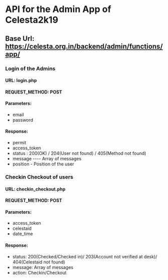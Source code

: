 # API for the Admin App of Celesta2k19
## Base Url: https://celesta.org.in/backend/admin/functions/app/


### Login of the Admins
#### URL: login.php
#### REQUEST_METHOD: POST
#### Parameters:
* email
* password
#### Response:
* permit
* access_token
* status : 200(OK) / 204(User not found) / 405(Method not found)
* message ---- Array of messages
* position - Position of the user

### Checkin Checkout of users
#### URL: checkin_checkout.php
#### REQUEST_METHOD: POST
#### Parameters:
* access_token
* celestaid
* date_time
#### Response:
* status: 200(Checked/Checked in)/ 203(Account not verified at desk)/ 404(Celestaid not found)
* message: Array of messages
* action: Checkin/Checkout